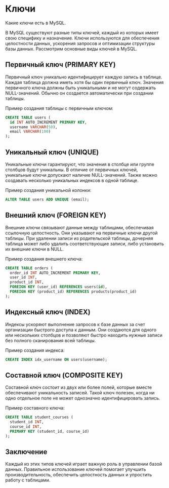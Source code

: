 # Ключи
Какие ключи есть в MySQL.

В MySQL существуют разные типы ключей, каждый из которых имеет свою специфику и назначение. Ключи используются для обеспечения целостности данных, ускорения запросов и оптимизации структуры базы данных. Рассмотрим основные виды ключей в MySQL.

## Первичный ключ (PRIMARY KEY)
Первичный ключ уникально идентифицирует каждую запись в таблице. Каждая таблица должна иметь хотя бы один первичный ключ. Значения первичного ключа должны быть уникальными и не могут содержать NULL-значений. Обычно он создается автоматически при создании таблицы.

Пример создания таблицы с первичным ключом:

```sql
CREATE TABLE users (
  id INT AUTO_INCREMENT PRIMARY KEY,
  username VARCHAR(50),
  email VARCHAR(100)
);
```

## Уникальный ключ (UNIQUE)
Уникальные ключи гарантируют, что значения в столбце или группе столбцов будут уникальны. В отличие от первичных ключей, уникальные ключи допускают наличие NULL-значений. Также можно создавать несколько уникальных индексов в одной таблице.

Пример создания уникальной колонки:

```sql
ALTER TABLE users ADD UNIQUE (email);
```

## Внешний ключ (FOREIGN KEY)
Внешние ключи связывают данные между таблицами, обеспечивая ссылочную целостность. Они указывают на первичные ключи другой таблицы. При удалении записи из родительской таблицы, дочерняя таблица может либо удалить соответствующие записи, либо установить их внешние ключи в NULL.

Пример создания внешнего ключа:

```sql
CREATE TABLE orders (
  order_id INT AUTO_INCREMENT PRIMARY KEY,
  user_id INT,
  product_id INT,
  FOREIGN KEY (user_id) REFERENCES users(id),
  FOREIGN KEY (product_id) REFERENCES products(product_id)
);
```

## Индексный ключ (INDEX)
Индексы ускоряют выполнение запросов к базе данных за счет организации быстрого доступа к данным. Они создаются для одного или нескольких столбцов и позволяют быстро находить нужные записи без полного сканирования всей таблицы.

Пример создания индекса:

```sql
CREATE INDEX idx_username ON users(username);
```

## Составной ключ (COMPOSITE KEY)
Составной ключ состоит из двух или более полей, которые вместе обеспечивают уникальность записей. Такой ключ полезен, когда ни одно отдельное поле не может однозначно идентифицировать запись.

Пример составного ключа:

```sql
CREATE TABLE student_courses (
  student_id INT,
  course_id INT,
  PRIMARY KEY (student_id, course_id)
);
```

## Заключение
Каждый из этих типов ключей играет важную роль в управлении базой данных. Правильное использование ключей помогает улучшить производительность, обеспечить целостность данных и упростить работу с таблицами.

